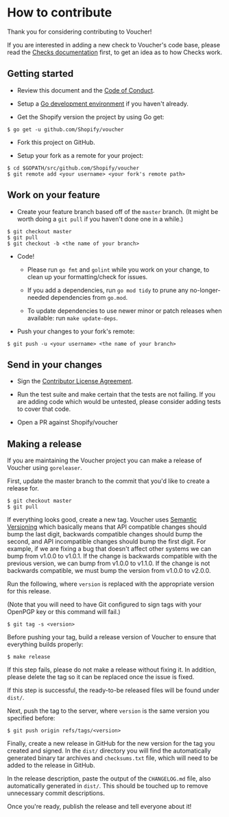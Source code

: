 # How to contribute

Thank you for considering contributing to Voucher!

If you are interested in adding a new check to Voucher's code base, please read
the [Checks documentation](/checks/README.md) first, to get an idea as to how
Checks work.

## Getting started

- Review this document and the [Code of Conduct](CODE_OF_CONDUCT.md).

- Setup a [Go development environment](https://golang.org/doc/install#install)
if you haven't already.

- Get the Shopify version the project by using Go get:

```
$ go get -u github.com/Shopify/voucher
```

- Fork this project on GitHub.

- Setup your fork as a remote for your project:

```
$ cd $GOPATH/src/github.com/Shopify/voucher
$ git remote add <your username> <your fork's remote path>
```

## Work on your feature

- Create your feature branch based off of the `master` branch. (It might be
worth doing a `git pull` if you haven't done one in a while.)

```
$ git checkout master
$ git pull
$ git checkout -b <the name of your branch>
```

- Code!

    - Please run `go fmt` and `golint` while you work on your change, to clean
up your formatting/check for issues.

    - If you add a dependencies, run `go mod tidy` to prune any no-longer-needed
    dependencies from `go.mod`.

    - To update dependencies to use newer minor or patch releases when available:
    run `make update-deps`.

- Push your changes to your fork's remote:

```
$ git push -u <your username> <the name of your branch>
```

## Send in your changes

- Sign the [Contributor License Agreement](https://cla.shopify.com).

- Run the test suite and make certain that the tests are not failing. If you
are adding code which would be untested, please consider adding tests to cover
that code.

- Open a PR against Shopify/voucher

## Making a release

If you are maintaining the Voucher project you can make a release of Voucher
using `goreleaser`.

First, update the master branch to the commit that you'd like to create a
release for.

```shell
$ git checkout master
$ git pull
```

If everything looks good, create a new tag. Voucher uses
[Semantic Versioning](https://semver.org) which basically means that API
compatible changes should bump the last digit, backwards compatible changes
should bump the second, and API incompatible changes should bump the first
digit. For example, if we are fixing a bug that doesn't affect other systems
we can bump from v1.0.0 to v1.0.1. If the change is backwards compatible with
the previous version, we can bump from v1.0.0 to v1.1.0. If the change is
not backwards compatible, we must bump the version from v1.0.0 to v2.0.0.

Run the following, where `version` is replaced with the appropriate version for
this release.

(Note that you will need to have Git configured to sign tags with 
your OpenPGP key or this command will fail.)

```shell
$ git tag -s <version>
```

Before pushing your tag, build a release version of Voucher to ensure that
everything builds properly:

```shell
$ make release
```

If this step fails, please do not make a release without fixing it. In
addition, please delete the tag so it can be replaced once the issue is
fixed.

If this step is successful, the ready-to-be released files will be found
under `dist/`.

Next, push the tag to the server, where `version` is the same version you
specified before:

```shell
$ git push origin refs/tags/<version>
```

Finally, create a new release in GitHub for the new version for the tag you
created and signed. In the `dist/` directory you will find the automatically
generated binary tar archives and `checksums.txt` file, which will need to
be added to the release in GitHub.

In the release description, paste the output of the `CHANGELOG.md` file,
also automatically generated in `dist/`. This should be touched up to
remove unnecessary commit descriptions.

Once you're ready, publish the release and tell everyone about it!
